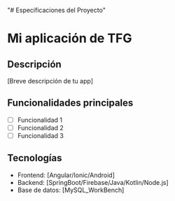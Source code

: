 "# Especificaciones del Proyecto" 

# Mi aplicación de TFG

## Descripción
[Breve descripción de tu app]

## Funcionalidades principales
- [ ] Funcionalidad 1
- [ ] Funcionalidad 2  
- [ ] Funcionalidad 3

## Tecnologías
- Frontend: [Angular/Ionic/Android]
- Backend: [SpringBoot/Firebase/Java/Kotlin/Node.js]
- Base de datos: [MySQL_WorkBench]
